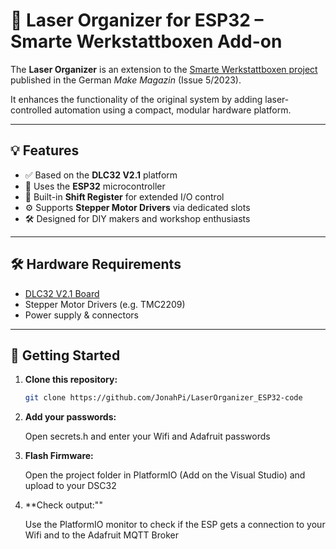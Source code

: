 # 🔧 Laser Organizer for ESP32 – Smarte Werkstattboxen Add-on

The **Laser Organizer** is an extension to the [Smarte Werkstattboxen project](https://www.heise.de/select/make/2023/5/2317908275419508878) published in the German *Make Magazin* (Issue 5/2023).

It enhances the functionality of the original system by adding laser-controlled automation using a compact, modular hardware platform.

---

## 💡 Features

- ✅ Based on the **DLC32 V2.1** platform
- 🔌 Uses the **ESP32** microcontroller
- 🧠 Built-in **Shift Register** for extended I/O control
- ⚙️ Supports **Stepper Motor Drivers** via dedicated slots
- 🛠️ Designed for DIY makers and workshop enthusiasts

---

## 🛠️ Hardware Requirements

- [DLC32 V2.1 Board](https://github.com/makerbase-mks/MKS-DLC32)
- Stepper Motor Drivers (e.g. TMC2209)
- Power supply & connectors

---

## 🚀 Getting Started

1. **Clone this repository:**

   ```bash
   git clone https://github.com/JonahPi/LaserOrganizer_ESP32-code

2. **Add your passwords:**

   Open secrets.h and enter your Wifi and Adafruit passwords

3. **Flash Firmware:**

   Open the project folder in PlatformIO (Add on the Visual Studio) and upload to your DSC32

4. **Check output:""

   Use the PlatformIO monitor to check if the ESP gets a connection to your Wifi and to the Adafruit MQTT Broker
